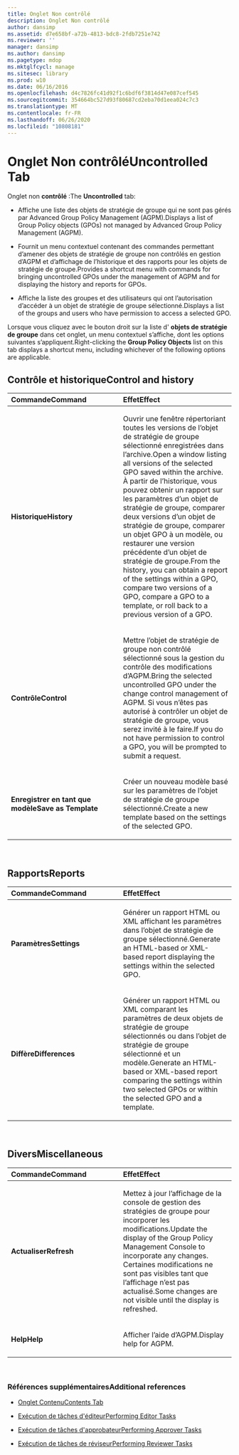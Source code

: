 ```yaml
---
title: Onglet Non contrôlé
description: Onglet Non contrôlé
author: dansimp
ms.assetid: d7e658bf-a72b-4813-bdc8-2fdb7251e742
ms.reviewer: ''
manager: dansimp
ms.author: dansimp
ms.pagetype: mdop
ms.mktglfcycl: manage
ms.sitesec: library
ms.prod: w10
ms.date: 06/16/2016
ms.openlocfilehash: d4c7826fc41d92f1c6bdf6f3814d47e087cef545
ms.sourcegitcommit: 354664bc527d93f80687cd2eba70d1eea024c7c3
ms.translationtype: MT
ms.contentlocale: fr-FR
ms.lasthandoff: 06/26/2020
ms.locfileid: "10808181"
---
```

# <span data-ttu-id="96fcb-103">Onglet Non contrôlé</span><span class="sxs-lookup"><span data-stu-id="96fcb-103">Uncontrolled Tab</span></span>


<span data-ttu-id="96fcb-104">Onglet non **contrôlé** :</span><span class="sxs-lookup"><span data-stu-id="96fcb-104">The **Uncontrolled** tab:</span></span>

-   <span data-ttu-id="96fcb-105">Affiche une liste des objets de stratégie de groupe qui ne sont pas gérés par Advanced Group Policy Management (AGPM).</span><span class="sxs-lookup"><span data-stu-id="96fcb-105">Displays a list of Group Policy objects (GPOs) not managed by Advanced Group Policy Management (AGPM).</span></span>

-   <span data-ttu-id="96fcb-106">Fournit un menu contextuel contenant des commandes permettant d’amener des objets de stratégie de groupe non contrôlés en gestion d’AGPM et d’affichage de l’historique et des rapports pour les objets de stratégie de groupe.</span><span class="sxs-lookup"><span data-stu-id="96fcb-106">Provides a shortcut menu with commands for bringing uncontrolled GPOs under the management of AGPM and for displaying the history and reports for GPOs.</span></span>

-   <span data-ttu-id="96fcb-107">Affiche la liste des groupes et des utilisateurs qui ont l’autorisation d’accéder à un objet de stratégie de groupe sélectionné.</span><span class="sxs-lookup"><span data-stu-id="96fcb-107">Displays a list of the groups and users who have permission to access a selected GPO.</span></span>

<span data-ttu-id="96fcb-108">Lorsque vous cliquez avec le bouton droit sur la liste d' **objets de stratégie de groupe** dans cet onglet, un menu contextuel s’affiche, dont les options suivantes s’appliquent.</span><span class="sxs-lookup"><span data-stu-id="96fcb-108">Right-clicking the **Group Policy Objects** list on this tab displays a shortcut menu, including whichever of the following options are applicable.</span></span>

## <span data-ttu-id="96fcb-109">Contrôle et historique</span><span class="sxs-lookup"><span data-stu-id="96fcb-109">Control and history</span></span>


<table>
<colgroup>
<col width="50%" />
<col width="50%" />
</colgroup>
<thead>
<tr class="header">
<th align="left"><span data-ttu-id="96fcb-110">Commande</span><span class="sxs-lookup"><span data-stu-id="96fcb-110">Command</span></span></th>
<th align="left"><span data-ttu-id="96fcb-111">Effet</span><span class="sxs-lookup"><span data-stu-id="96fcb-111">Effect</span></span></th>
</tr>
</thead>
<tbody>
<tr class="odd">
<td align="left"><p><strong><span data-ttu-id="96fcb-112">Historique</span><span class="sxs-lookup"><span data-stu-id="96fcb-112">History</span></span></strong></p></td>
<td align="left"><p><span data-ttu-id="96fcb-113">Ouvrir une fenêtre répertoriant toutes les versions de l’objet de stratégie de groupe sélectionné enregistrées dans l’archive.</span><span class="sxs-lookup"><span data-stu-id="96fcb-113">Open a window listing all versions of the selected GPO saved within the archive.</span></span> <span data-ttu-id="96fcb-114">À partir de l’historique, vous pouvez obtenir un rapport sur les paramètres d’un objet de stratégie de groupe, comparer deux versions d’un objet de stratégie de groupe, comparer un objet GPO à un modèle, ou restaurer une version précédente d’un objet de stratégie de groupe.</span><span class="sxs-lookup"><span data-stu-id="96fcb-114">From the history, you can obtain a report of the settings within a GPO, compare two versions of a GPO, compare a GPO to a template, or roll back to a previous version of a GPO.</span></span></p></td>
</tr>
<tr class="even">
<td align="left"><p><strong><span data-ttu-id="96fcb-115">Contrôle</span><span class="sxs-lookup"><span data-stu-id="96fcb-115">Control</span></span></strong></p></td>
<td align="left"><p><span data-ttu-id="96fcb-116">Mettre l’objet de stratégie de groupe non contrôlé sélectionné sous la gestion du contrôle des modifications d’AGPM.</span><span class="sxs-lookup"><span data-stu-id="96fcb-116">Bring the selected uncontrolled GPO under the change control management of AGPM.</span></span> <span data-ttu-id="96fcb-117">Si vous n’êtes pas autorisé à contrôler un objet de stratégie de groupe, vous serez invité à le faire.</span><span class="sxs-lookup"><span data-stu-id="96fcb-117">If you do not have permission to control a GPO, you will be prompted to submit a request.</span></span></p></td>
</tr>
<tr class="odd">
<td align="left"><p><strong><span data-ttu-id="96fcb-118">Enregistrer en tant que modèle</span><span class="sxs-lookup"><span data-stu-id="96fcb-118">Save as Template</span></span></strong></p></td>
<td align="left"><p><span data-ttu-id="96fcb-119">Créer un nouveau modèle basé sur les paramètres de l’objet de stratégie de groupe sélectionné.</span><span class="sxs-lookup"><span data-stu-id="96fcb-119">Create a new template based on the settings of the selected GPO.</span></span></p></td>
</tr>
</tbody>
</table>

 

## <span data-ttu-id="96fcb-120">Rapports</span><span class="sxs-lookup"><span data-stu-id="96fcb-120">Reports</span></span>


<table>
<colgroup>
<col width="50%" />
<col width="50%" />
</colgroup>
<thead>
<tr class="header">
<th align="left"><span data-ttu-id="96fcb-121">Commande</span><span class="sxs-lookup"><span data-stu-id="96fcb-121">Command</span></span></th>
<th align="left"><span data-ttu-id="96fcb-122">Effet</span><span class="sxs-lookup"><span data-stu-id="96fcb-122">Effect</span></span></th>
</tr>
</thead>
<tbody>
<tr class="odd">
<td align="left"><p><strong><span data-ttu-id="96fcb-123">Paramètres</span><span class="sxs-lookup"><span data-stu-id="96fcb-123">Settings</span></span></strong></p></td>
<td align="left"><p><span data-ttu-id="96fcb-124">Générer un rapport HTML ou XML affichant les paramètres dans l’objet de stratégie de groupe sélectionné.</span><span class="sxs-lookup"><span data-stu-id="96fcb-124">Generate an HTML-based or XML-based report displaying the settings within the selected GPO.</span></span></p></td>
</tr>
<tr class="even">
<td align="left"><p><strong><span data-ttu-id="96fcb-125">Diffère</span><span class="sxs-lookup"><span data-stu-id="96fcb-125">Differences</span></span></strong></p></td>
<td align="left"><p><span data-ttu-id="96fcb-126">Générer un rapport HTML ou XML comparant les paramètres de deux objets de stratégie de groupe sélectionnés ou dans l’objet de stratégie de groupe sélectionné et un modèle.</span><span class="sxs-lookup"><span data-stu-id="96fcb-126">Generate an HTML-based or XML-based report comparing the settings within two selected GPOs or within the selected GPO and a template.</span></span></p></td>
</tr>
</tbody>
</table>

 

## <span data-ttu-id="96fcb-127">Divers</span><span class="sxs-lookup"><span data-stu-id="96fcb-127">Miscellaneous</span></span>


<table>
<colgroup>
<col width="50%" />
<col width="50%" />
</colgroup>
<thead>
<tr class="header">
<th align="left"><span data-ttu-id="96fcb-128">Commande</span><span class="sxs-lookup"><span data-stu-id="96fcb-128">Command</span></span></th>
<th align="left"><span data-ttu-id="96fcb-129">Effet</span><span class="sxs-lookup"><span data-stu-id="96fcb-129">Effect</span></span></th>
</tr>
</thead>
<tbody>
<tr class="odd">
<td align="left"><p><strong><span data-ttu-id="96fcb-130">Actualiser</span><span class="sxs-lookup"><span data-stu-id="96fcb-130">Refresh</span></span></strong></p></td>
<td align="left"><p><span data-ttu-id="96fcb-131">Mettez à jour l’affichage de la console de gestion des stratégies de groupe pour incorporer les modifications.</span><span class="sxs-lookup"><span data-stu-id="96fcb-131">Update the display of the Group Policy Management Console to incorporate any changes.</span></span> <span data-ttu-id="96fcb-132">Certaines modifications ne sont pas visibles tant que l’affichage n’est pas actualisé.</span><span class="sxs-lookup"><span data-stu-id="96fcb-132">Some changes are not visible until the display is refreshed.</span></span></p></td>
</tr>
<tr class="even">
<td align="left"><p><strong><span data-ttu-id="96fcb-133">Help</span><span class="sxs-lookup"><span data-stu-id="96fcb-133">Help</span></span></strong></p></td>
<td align="left"><p><span data-ttu-id="96fcb-134">Afficher l’aide d’AGPM.</span><span class="sxs-lookup"><span data-stu-id="96fcb-134">Display help for AGPM.</span></span></p></td>
</tr>
</tbody>
</table>

 

### <span data-ttu-id="96fcb-135">Références supplémentaires</span><span class="sxs-lookup"><span data-stu-id="96fcb-135">Additional references</span></span>

-   [<span data-ttu-id="96fcb-136">Onglet Contenu</span><span class="sxs-lookup"><span data-stu-id="96fcb-136">Contents Tab</span></span>](contents-tab.md)

-   [<span data-ttu-id="96fcb-137">Exécution de tâches d'éditeur</span><span class="sxs-lookup"><span data-stu-id="96fcb-137">Performing Editor Tasks</span></span>](performing-editor-tasks.md)

-   [<span data-ttu-id="96fcb-138">Exécution de tâches d'approbateur</span><span class="sxs-lookup"><span data-stu-id="96fcb-138">Performing Approver Tasks</span></span>](performing-approver-tasks.md)

-   [<span data-ttu-id="96fcb-139">Exécution de tâches de réviseur</span><span class="sxs-lookup"><span data-stu-id="96fcb-139">Performing Reviewer Tasks</span></span>](performing-reviewer-tasks.md)

 

 





